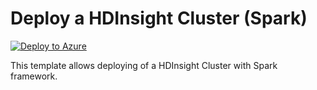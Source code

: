 # Deploy a HDInsight Cluster (Spark)


[![Deploy to Azure](https://aka.ms/deploytoazurebutton)](https://portal.azure.com/#create/Microsoft.Template/uri/https%3A%2F%2Fraw.githubusercontent.com%2Fmehul-birari%2Fsample-arm-templates%2Fmaster%2Fhdinsight-cluster-spark%2Fazuredeploy.json)  

This template allows deploying of a HDInsight Cluster with Spark framework. 

